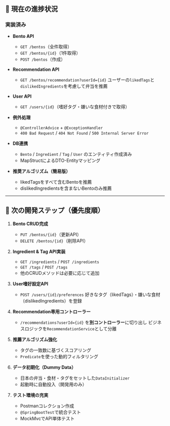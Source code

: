 ## 📌 現在の進捗状況

### 実装済み

* **Bento API**

    * `GET /bentos`（全件取得）
    * `GET /bentos/{id}`（1件取得）
    * `POST /bentos`（作成）
* **Recommendation API**

    * `GET /bentos/recommendation?userId={id}`
      ユーザーの`likedTags`と`dislikedIngredients`を考慮して弁当を推薦
* **User API**

    * `GET /users/{id}`（嗜好タグ・嫌いな食材付きで取得）
* **例外処理**

    * `@ControllerAdvice` + `@ExceptionHandler`
    * `400 Bad Request` / `404 Not Found` / `500 Internal Server Error`
* **DB連携**

    * `Bento` / `Ingredient` / `Tag` / `User` のエンティティ作成済み
    * MapStructによるDTO-Entityマッピング
* **推奨アルゴリズム（簡易版）**

    * likedTagsをすべて含むBentoを推薦
    * dislikedIngredientsを含まないBentoのみ推薦

---

## 🚀 次の開発ステップ（優先度順）

1. **Bento CRUD完成**

    * `PUT /bentos/{id}`（更新API）
    * `DELETE /bentos/{id}`（削除API）

2. **Ingredient & Tag API実装**

    * `GET /ingredients` / `POST /ingredients`
    * `GET /tags` / `POST /tags`
    * 他のCRUDメソッドは必要に応じて追加

3. **User嗜好設定API**

    * `POST /users/{id}/preferences`
      好きなタグ（likedTags）・嫌いな食材（dislikedIngredients）を登録

4. **Recommendation専用コントローラー**

    * `/recommendations?userId={id}` を**別コントローラー**に切り出し
      ビジネスロジックを`RecommendationService`として分離

5. **推薦アルゴリズム強化**

    * タグの一致数に基づくスコアリング
    * `Predicate`を使った動的フィルタリング

6. **データ初期化（Dummy Data）**

    * 日本の弁当・食材・タグをセットした`DataInitializer`
    * 起動時に自動投入（開発用のみ）

7. **テスト環境の充実**

    * Postmanコレクション作成
    * `@SpringBootTest`で統合テスト
    * MockMvcでAPI単体テスト
